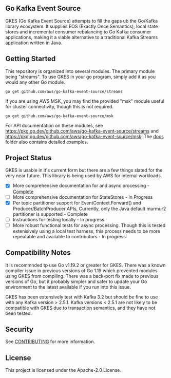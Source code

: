 ## Go Kafka Event Source

GKES (Go Kafka Event Source) attempts to fill the gaps ub the Go/Kafka library ecosystem. It supplies EOS (Exactly Once Semantics),
local state stores and incremental consumer rebalancing to Go Kafka consumer applications, making it a viable alternative to
a traditional Kafka Streams application written in Java.

## Getting Started

This repository is organized into several modules. The primary module being "streams".
To use GKES in your go program, simply add it as you would any other Go module.

```
go get github.com/aws/go-kafka-event-source/streams
```

If you are using AWS MSK, you may find the provided "msk" module useful for cluster connectivity, though this is not required.

```
go get github.com/aws/go-kafka-event-source/msk
```

For API documentation on these modules, see https://pkg.go.dev/github.com/aws/go-kafka-event-source/streams and https://pkg.go.dev/github.com/aws/go-kafka-event-source/msk. The [docs](./docs) folder also contains detailed examples.

## Project Status

GKES is usable in it's current form but there are a few things slated for the very near future. This library is being used by AWS for internal workloads.

- [X] More comprehensive documentation for and async processing - [Complete](./docs/asyncprocessing.md) 
- [ ] More comprehensive documentation for StateStores - In Progress
- [X] Per topic partitioner support for EventContext.Forward() and Producer/BatchProducer APIs, Currently, only the Java default murmur2 partitioner is supported - Complete
- [ ] Instructions for testing locally - In progress
- [ ] More robust functional tests for async processing. Though this is tested extenisively using a local test harness, this process needs to be more repeatable and available to contributors - In progress

## Compatibility Notes

It is recommnded tp use Go v1.19.2 or greater for GKES. There was a known compiler issue in previous versions of Go 1.19 which prevented modules using GKES from compiling. There was a back-port fix made to previous versions of Go, but it probably simpler and safer to update your Go environment to the latest available if you run into this issue.

GKES has been extensively test with Kafka 3.2 but should be fine to use with any Kafka version > 2.5.1. Kafka versions < 2.5.1 are not likely to be compatible with GKES due to transaction semantics, and they have not been tested.

## Security

See [CONTRIBUTING](CONTRIBUTING.md#security-issue-notifications) for more information.

## License

This project is licensed under the Apache-2.0 License.

